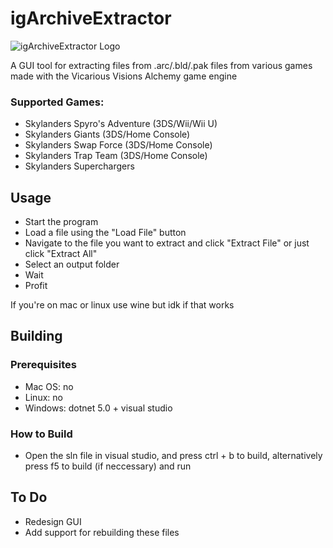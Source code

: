 # igArchiveExtractor

![igArchiveExtractor Logo](https://media.discordapp.net/attachments/852283501738065951/884608132016394240/image0.png?width=300&height=300)

A GUI tool for extracting files from .arc/.bld/.pak files from various games made with the Vicarious Visions Alchemy game engine

### Supported Games:
* Skylanders Spyro's Adventure (3DS/Wii/Wii U)
* Skylanders Giants (3DS/Home Console)
* Skylanders Swap Force (3DS/Home Console)
* Skylanders Trap Team (3DS/Home Console)
* Skylanders Superchargers

## Usage

* Start the program
* Load a file using the "Load File" button
* Navigate to the file you want to extract and click "Extract File" or just click "Extract All"
* Select an output folder
* Wait
* Profit

If you're on mac or linux use wine but idk if that works

## Building
### Prerequisites
* Mac OS: no
* Linux: no
* Windows: dotnet 5.0 + visual studio

### How to Build
* Open the sln file in visual studio, and press ctrl + b to build, alternatively press f5 to build (if neccessary) and run

## To Do

* Redesign GUI
* Add support for rebuilding these files
